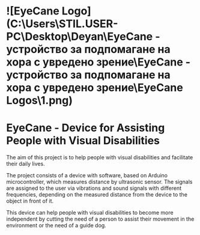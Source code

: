 # ![EyeCane Logo](C:\Users\STIL.USER-PC\Desktop\Deyan\EyeCane - устройство за подпомагане на хора с увредено зрение\EyeCane - устройство за подпомагане на хора с увредено зрение\EyeCane Logos\1.png) 
# EyeCane - Device for Assisting People with Visual Disabilities

The aim of this project is to help people with visual disabilities and facilitate their daily lives.
 
The project consists of a device with software, based on Arduino microcontroller, which measures distance by ultrasonic sensor. 
The signals are assigned to the user via vibrations and sound signals with different frequencies, depending on the measured distance from the device to the object in front of it.

This device can help people with visual disabilities to become more independent by cutting the need of a person to assist their movement in the environment or the need of a guide dog.	
